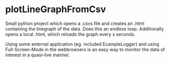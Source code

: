 # plotLineGraphFromCsv
Small python project which opens a .csvs file and creates an .html containing the linegraph of the data. Does this an endless loop. Additionally opens a local .html, which reloads the graph every x seconds.

Using some external application (eg. included EcampleLogger) and using  Full-Screen-Mode in the webbrowsers is an easy way to monitor the data of interest in a  quasi-live manner.
